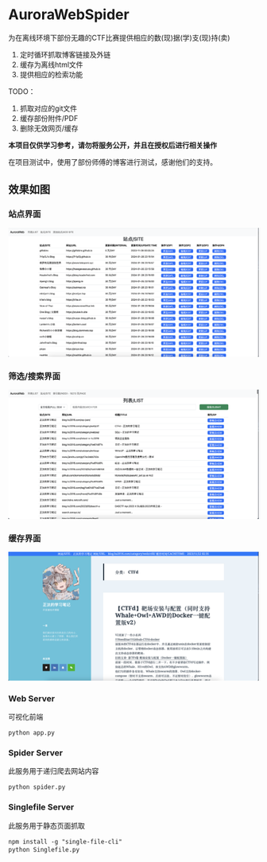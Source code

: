 # AuroraWebSpider
为在离线环境下部份无趣的CTF比赛提供相应的数(现)据(学)支(现)持(卖)

1. 定时循环抓取博客链接及外链
2. 缓存为离线html文件
3. 提供相应的检索功能

TODO：
1. 抓取对应的git文件
2. 缓存部份附件/PDF
3. 删除无效网页/缓存

**本项目仅供学习参考，请勿将服务公开，并且在授权后进行相关操作**

在项目测试中，使用了部份师傅的博客进行测试，感谢他们的支持。

## 效果如图
### 站点界面
![](./picture/1.png)
### 筛选/搜索界面
![](./picture/2.png)
### 缓存界面
![](./picture/3.png)

### Web Server
可视化前端
```shell
python app.py
```

### Spider Server
此服务用于递归爬去网站内容
```shell
python spider.py
```

### Singlefile Server
此服务用于静态页面抓取
```shell
npm install -g "single-file-cli"
python Singlefile.py
```
